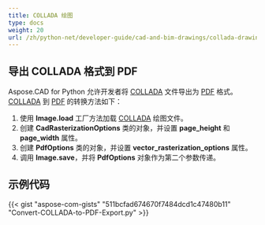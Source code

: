 ```yaml
---
title: COLLADA 绘图
type: docs
weight: 20
url: /zh/python-net/developer-guide/cad-and-bim-drawings/collada-drawings/
---
```


## **导出 COLLADA 格式到 PDF**

Aspose.CAD for Python 允许开发者将 [COLLADA](https://docs.fileformat.com/3d/dae/) 文件导出为 [PDF](https://docs.fileformat.com/pdf/) 格式。[COLLADA](https://docs.fileformat.com/3d/dae/) 到 [PDF](https://docs.fileformat.com/pdf/) 的转换方法如下：

1. 使用 **Image.load** 工厂方法加载 [COLLADA](https://docs.fileformat.com/3d/dae/) 绘图文件。
1. 创建 **CadRasterizationOptions** 类的对象，并设置 **page_height** 和 **page_width** 属性。
1. 创建 **PdfOptions** 类的对象，并设置 **vector_rasterization_options** 属性。
1. 调用 **Image.save**，并将 **PdfOptions** 对象作为第二个参数传递。

## 示例代码

{{< gist "aspose-com-gists" "511bcfad674670f7484dcd1c47480b11" "Convert-COLLADA-to-PDF-Export.py" >}}

